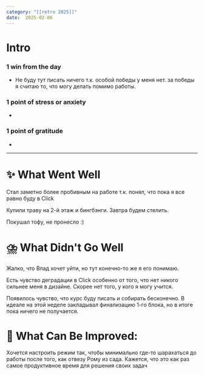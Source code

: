 ```yaml
---
category: "[[retro 2025]]"
date:  2025-02-06
---
```


# Intro
### 1 win from the day
- Не буду тут писать ничего т.к. особой победы у меня нет. за победы я считаю то, что могу делать помимо работы. 
### 1 point of stress or anxiety
- 
### 1 point of gratitude
- 
---
# **✨ What Went Well**

Стал заметно более пробивным на работе т.к. понял, что пока я все равно буду в Click

Купили траву на 2-й этаж и бингбэнги. Завтра будем стелить.

Покушал тофу, не пронесло :) 

#  **⛈️ What Didn't Go Well**

Жалко, что Влад хочет уйти, но тут конечно-то же я его понимаю. 

Есть чувство деградации в Click особенно от того, что нет никого сильнее меня в дизайне. Скорее нет того, у кого я могу учится. 

Появилось чувство, что курс буду писать и собирать бесконечно. В идеале на этой неделе закладывал финализацию 1-го блока, но в итоге пока ничего не получается. 


# **💫 What Can Be Improved**:

Хочется настроить режим так, чтобы минимально где-то шарахаться до работы после того, как отвезу Рому из сада. Кажется, что это как раз самое продуктивное время для решения своих задач 

